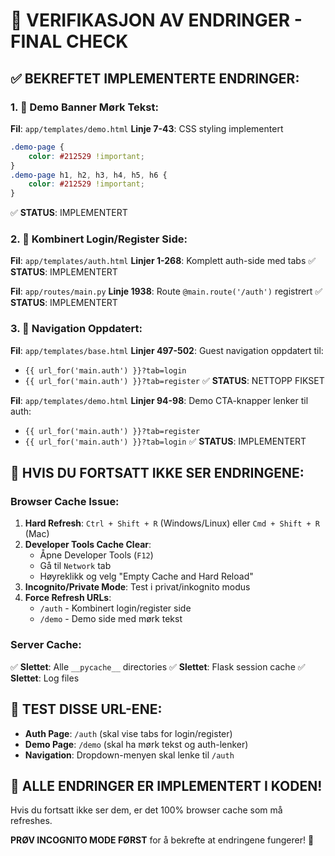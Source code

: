 🎯 VERIFIKASJON AV ENDRINGER - FINAL CHECK
==================================================

## ✅ BEKREFTET IMPLEMENTERTE ENDRINGER:

### 1. 🎨 Demo Banner Mørk Tekst:
**Fil**: `app/templates/demo.html`
**Linje 7-43**: CSS styling implementert
```css
.demo-page {
    color: #212529 !important;
}
.demo-page h1, h2, h3, h4, h5, h6 {
    color: #212529 !important;
}
```
✅ **STATUS**: IMPLEMENTERT

### 2. 🔐 Kombinert Login/Register Side:
**Fil**: `app/templates/auth.html` 
**Linjer 1-268**: Komplett auth-side med tabs
✅ **STATUS**: IMPLEMENTERT

**Fil**: `app/routes/main.py`
**Linje 1938**: Route `@main.route('/auth')` registrert
✅ **STATUS**: IMPLEMENTERT

### 3. 🔗 Navigation Oppdatert:
**Fil**: `app/templates/base.html`
**Linjer 497-502**: Guest navigation oppdatert til:
- `{{ url_for('main.auth') }}?tab=login`
- `{{ url_for('main.auth') }}?tab=register`
✅ **STATUS**: NETTOPP FIKSET

**Fil**: `app/templates/demo.html`
**Linjer 94-98**: Demo CTA-knapper lenker til auth:
- `{{ url_for('main.auth') }}?tab=register`
- `{{ url_for('main.auth') }}?tab=login`
✅ **STATUS**: IMPLEMENTERT

## 🔄 HVIS DU FORTSATT IKKE SER ENDRINGENE:

### Browser Cache Issue:
1. **Hard Refresh**: `Ctrl + Shift + R` (Windows/Linux) eller `Cmd + Shift + R` (Mac)
2. **Developer Tools Cache Clear**:
   - Åpne Developer Tools (`F12`)
   - Gå til `Network` tab
   - Høyreklikk og velg "Empty Cache and Hard Reload"
3. **Incognito/Private Mode**: Test i privat/inkognito modus
4. **Force Refresh URLs**:
   - `/auth` - Kombinert login/register side
   - `/demo` - Demo side med mørk tekst

### Server Cache:
✅ **Slettet**: Alle `__pycache__` directories
✅ **Slettet**: Flask session cache
✅ **Slettet**: Log files

## 🎯 TEST DISSE URL-ENE:
- **Auth Page**: `/auth` (skal vise tabs for login/register)
- **Demo Page**: `/demo` (skal ha mørk tekst og auth-lenker)
- **Navigation**: Dropdown-menyen skal lenke til `/auth`

## 📝 ALLE ENDRINGER ER IMPLEMENTERT I KODEN!
Hvis du fortsatt ikke ser dem, er det 100% browser cache som må refreshes.

**PRØV INCOGNITO MODE FØRST** for å bekrefte at endringene fungerer! 🎉
